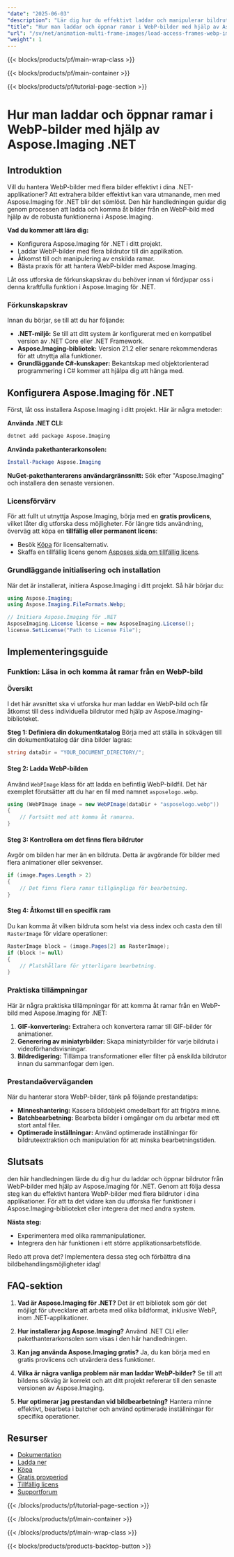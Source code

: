 ```yaml
---
"date": "2025-06-03"
"description": "Lär dig hur du effektivt laddar och manipulerar bildrutor från WebP-bilder med flera bildrutor med hjälp av Aspose.Imaging för .NET. Den här guiden ger steg-för-steg-instruktioner och bästa praxis."
"title": "Hur man laddar och öppnar ramar i WebP-bilder med hjälp av Aspose.Imaging .NET"
"url": "/sv/net/animation-multi-frame-images/load-access-frames-webp-images-aspose-imaging-net/"
"weight": 1
---
```


{{< blocks/products/pf/main-wrap-class >}}

{{< blocks/products/pf/main-container >}}

{{< blocks/products/pf/tutorial-page-section >}}
# Hur man laddar och öppnar ramar i WebP-bilder med hjälp av Aspose.Imaging .NET

## Introduktion

Vill du hantera WebP-bilder med flera bilder effektivt i dina .NET-applikationer? Att extrahera bilder effektivt kan vara utmanande, men med Aspose.Imaging för .NET blir det sömlöst. Den här handledningen guidar dig genom processen att ladda och komma åt bilder från en WebP-bild med hjälp av de robusta funktionerna i Aspose.Imaging.

**Vad du kommer att lära dig:**
- Konfigurera Aspose.Imaging för .NET i ditt projekt.
- Laddar WebP-bilder med flera bildrutor till din applikation.
- Åtkomst till och manipulering av enskilda ramar.
- Bästa praxis för att hantera WebP-bilder med Aspose.Imaging.

Låt oss utforska de förkunskapskrav du behöver innan vi fördjupar oss i denna kraftfulla funktion i Aspose.Imaging för .NET.

### Förkunskapskrav

Innan du börjar, se till att du har följande:
- **.NET-miljö:** Se till att ditt system är konfigurerat med en kompatibel version av .NET Core eller .NET Framework.
- **Aspose.Imaging-bibliotek:** Version 21.2 eller senare rekommenderas för att utnyttja alla funktioner.
- **Grundläggande C#-kunskaper:** Bekantskap med objektorienterad programmering i C# kommer att hjälpa dig att hänga med.

## Konfigurera Aspose.Imaging för .NET

Först, låt oss installera Aspose.Imaging i ditt projekt. Här är några metoder:

**Använda .NET CLI:**
```bash
dotnet add package Aspose.Imaging
```

**Använda pakethanterarkonsolen:**
```powershell
Install-Package Aspose.Imaging
```

**NuGet-pakethanterarens användargränssnitt:**
Sök efter "Aspose.Imaging" och installera den senaste versionen.

### Licensförvärv

För att fullt ut utnyttja Aspose.Imaging, börja med en **gratis provlicens**, vilket låter dig utforska dess möjligheter. För längre tids användning, överväg att köpa en **tillfällig eller permanent licens**:
- Besök [Köpa](https://purchase.aspose.com/buy) för licensalternativ.
- Skaffa en tillfällig licens genom [Asposes sida om tillfällig licens](https://purchase.aspose.com/temporary-license/).

### Grundläggande initialisering och installation

När det är installerat, initiera Aspose.Imaging i ditt projekt. Så här börjar du:

```csharp
using Aspose.Imaging;
using Aspose.Imaging.FileFormats.Webp;

// Initiera Aspose.Imaging för .NET
AsposeImaging.License license = new AsposeImaging.License();
license.SetLicense("Path to License File");
```

## Implementeringsguide

### Funktion: Läsa in och komma åt ramar från en WebP-bild

#### Översikt

I det här avsnittet ska vi utforska hur man laddar en WebP-bild och får åtkomst till dess individuella bildrutor med hjälp av Aspose.Imaging-biblioteket.

**Steg 1: Definiera din dokumentkatalog**
Börja med att ställa in sökvägen till din dokumentkatalog där dina bilder lagras:

```csharp
string dataDir = "YOUR_DOCUMENT_DIRECTORY/";
```

#### Steg 2: Ladda WebP-bilden
Använd `WebPImage` klass för att ladda en befintlig WebP-bildfil. Det här exemplet förutsätter att du har en fil med namnet `asposelogo.webp`.

```csharp
using (WebPImage image = new WebPImage(dataDir + "asposelogo.webp"))
{
    // Fortsätt med att komma åt ramarna.
}
```

#### Steg 3: Kontrollera om det finns flera bildrutor
Avgör om bilden har mer än en bildruta. Detta är avgörande för bilder med flera animationer eller sekvenser.

```csharp
if (image.Pages.Length > 2)
{
    // Det finns flera ramar tillgängliga för bearbetning.
}
```

#### Steg 4: Åtkomst till en specifik ram
Du kan komma åt vilken bildruta som helst via dess index och casta den till `RasterImage` för vidare operationer:

```csharp
RasterImage block = (image.Pages[2] as RasterImage);
if (block != null)
{
    // Platshållare för ytterligare bearbetning.
}
```

### Praktiska tillämpningar

Här är några praktiska tillämpningar för att komma åt ramar från en WebP-bild med Aspose.Imaging för .NET:
1. **GIF-konvertering:** Extrahera och konvertera ramar till GIF-bilder för animationer.
2. **Generering av miniatyrbilder:** Skapa miniatyrbilder för varje bildruta i videoförhandsvisningar.
3. **Bildredigering:** Tillämpa transformationer eller filter på enskilda bildrutor innan du sammanfogar dem igen.

### Prestandaöverväganden

När du hanterar stora WebP-bilder, tänk på följande prestandatips:
- **Minneshantering:** Kassera bildobjekt omedelbart för att frigöra minne.
- **Batchbearbetning:** Bearbeta bilder i omgångar om du arbetar med ett stort antal filer.
- **Optimerade inställningar:** Använd optimerade inställningar för bildruteextraktion och manipulation för att minska bearbetningstiden.

## Slutsats

den här handledningen lärde du dig hur du laddar och öppnar bildrutor från WebP-bilder med hjälp av Aspose.Imaging för .NET. Genom att följa dessa steg kan du effektivt hantera WebP-bilder med flera bildrutor i dina applikationer. För att ta det vidare kan du utforska fler funktioner i Aspose.Imaging-biblioteket eller integrera det med andra system.

**Nästa steg:**
- Experimentera med olika rammanipulationer.
- Integrera den här funktionen i ett större applikationsarbetsflöde.

Redo att prova det? Implementera dessa steg och förbättra dina bildbehandlingsmöjligheter idag!

## FAQ-sektion

1. **Vad är Aspose.Imaging för .NET?** 
   Det är ett bibliotek som gör det möjligt för utvecklare att arbeta med olika bildformat, inklusive WebP, inom .NET-applikationer.

2. **Hur installerar jag Aspose.Imaging?**
   Använd .NET CLI eller pakethanterarkonsolen som visas i den här handledningen.

3. **Kan jag använda Aspose.Imaging gratis?**
   Ja, du kan börja med en gratis provlicens och utvärdera dess funktioner.

4. **Vilka är några vanliga problem när man laddar WebP-bilder?**
   Se till att bildens sökväg är korrekt och att ditt projekt refererar till den senaste versionen av Aspose.Imaging.

5. **Hur optimerar jag prestandan vid bildbearbetning?**
   Hantera minne effektivt, bearbeta i batcher och använd optimerade inställningar för specifika operationer.

## Resurser
- [Dokumentation](https://reference.aspose.com/imaging/net/)
- [Ladda ner](https://releases.aspose.com/imaging/net/)
- [Köpa](https://purchase.aspose.com/buy)
- [Gratis provperiod](https://releases.aspose.com/imaging/net/)
- [Tillfällig licens](https://purchase.aspose.com/temporary-license/)
- [Supportforum](https://forum.aspose.com/c/imaging/10)

{{< /blocks/products/pf/tutorial-page-section >}}

{{< /blocks/products/pf/main-container >}}

{{< /blocks/products/pf/main-wrap-class >}}

{{< blocks/products/products-backtop-button >}}